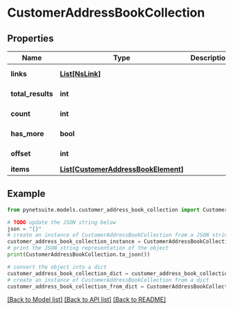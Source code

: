 # CustomerAddressBookCollection


## Properties

Name | Type | Description | Notes
------------ | ------------- | ------------- | -------------
**links** | [**List[NsLink]**](NsLink.md) |  | [optional] [readonly] 
**total_results** | **int** |  | [optional] [readonly] 
**count** | **int** |  | [optional] [readonly] 
**has_more** | **bool** |  | [optional] [readonly] 
**offset** | **int** |  | [optional] [readonly] 
**items** | [**List[CustomerAddressBookElement]**](CustomerAddressBookElement.md) |  | [optional] 

## Example

```python
from pynetsuite.models.customer_address_book_collection import CustomerAddressBookCollection

# TODO update the JSON string below
json = "{}"
# create an instance of CustomerAddressBookCollection from a JSON string
customer_address_book_collection_instance = CustomerAddressBookCollection.from_json(json)
# print the JSON string representation of the object
print(CustomerAddressBookCollection.to_json())

# convert the object into a dict
customer_address_book_collection_dict = customer_address_book_collection_instance.to_dict()
# create an instance of CustomerAddressBookCollection from a dict
customer_address_book_collection_from_dict = CustomerAddressBookCollection.from_dict(customer_address_book_collection_dict)
```
[[Back to Model list]](../README.md#documentation-for-models) [[Back to API list]](../README.md#documentation-for-api-endpoints) [[Back to README]](../README.md)


